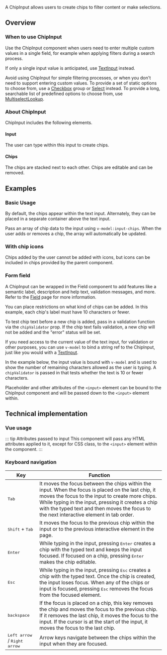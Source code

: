 <script setup>
import { ref } from 'vue';
import { CdxChipInput, CdxAccordion } from '@wikimedia/codex';
import ChipInputConfigurable from '@/../component-demos/chip-input/examples/ChipInputConfigurable.vue';
import ChipInputBasic from '@/../component-demos/chip-input/examples/ChipInputBasic.vue';
import ChipInputWithIcons from '@/../component-demos/chip-input/examples/ChipInputWithIcons.vue';import ChipInputField from '@/../component-demos/chip-input/examples/ChipInputField.vue';

const controlsConfig = [
	{
		name: 'separateInput',
		type: 'boolean'
	},
	{
		name: 'status',
		type: 'radio',
		options: [ 'default', 'error' ],
	},
	{
		name: 'disabled',
		type: 'boolean'
	},
	{
		name: 'readonly',
		type: 'boolean'
	}
];
</script>

A ChipInput allows users to create chips to filter content or make selections.

<cdx-demo-wrapper :controls-config="controlsConfig">
<template v-slot:demo="{ propValues }">
	<chip-input-configurable v-bind="propValues" />
</template>
</cdx-demo-wrapper>

## Overview

### When to use ChipInput

Use the ChipInput component when users need to enter multiple custom values in a single field, for
example when applying filters during a search process.

If only a single input value is anticipated, use [TextInput](./text-input.html) instead.

Avoid using ChipInput for simple filtering processes, or when you don't need to support entering
custom values. To provide a set of static options to choose from, use a [Checkbox](./checkbox.html)
group or [Select](./checkbox.html) instead. To provide a long, searchable list of predefined options
to choose from, use [MultiselectLookup](./multiselect-lookup.html).

### About ChipInput

ChipInput includes the following elements.

#### Input

The user can type within this input to create chips.

#### Chips

The chips are stacked next to each other. Chips are editable and can be removed.

## Examples

### Basic Usage

By default, the chips appear within the text input. Alternately, they can be placed in a separate container above the text input.

<cdx-demo-wrapper :force-reset="true">
<template v-slot:demo>
	<chip-input-basic />
</template>

<template v-slot:code>

:::code-group

<<< @/../component-demos/chip-input/examples/ChipInputBasic.vue [NPM]

<<< @/../component-demos/chip-input/examples-mw/ChipInputBasic.vue [MediaWiki]

:::

</template>
</cdx-demo-wrapper>

<cdx-accordion>
<template #title>Developer notes</template>

Pass an array of chip data to the input using `v-model:input-chips`. When the user adds or
removes a chip, the array will automatically be updated.

</cdx-accordion>

### With chip icons

Chips added by the user cannot be added with icons, but icons can be included in chips
provided by the parent component.

<cdx-demo-wrapper :force-reset="true">
<template v-slot:demo>
	<chip-input-with-icons />
</template>
<template v-slot:code>

:::code-group

<<< @/../component-demos/chip-input/examples/ChipInputWithIcons.vue [NPM]

<<< @/../component-demos/chip-input/examples-mw/ChipInputWithIcons.vue [MediaWiki]

:::

</template>
</cdx-demo-wrapper>

### Form field

A ChipInput can be wrapped in the Field component to add features like a semantic label, description
and help text, validation messages, and more. Refer to the [Field](./field.md) page for more
information.

You can place restrictions on what kind of chips can be added. In this example, each chip's label
must have 10 characters or fewer.

<cdx-demo-wrapper>
<template v-slot:demo>
	<chip-input-field />
</template>
<template v-slot:code>

:::code-group

<<< @/../component-demos/chip-input/examples/ChipInputField.vue [NPM]

<<< @/../component-demos/chip-input/examples-mw/ChipInputField.vue [MediaWiki]

:::

</template>
</cdx-demo-wrapper>

<cdx-accordion>
<template #title>Developer notes</template>

To test chip text before a new chip is added, pass in a validation function via the `chipValidator`
prop. If the chip text fails validation, a new chip will not be added and the "error" status will be
set.

If you need access to the current value of the text input, for validation or other purposes, you can
use `v-model` to bind a string ref to the ChipInput, just like you would with a
[TextInput](./text-input.md#basic-usage).

In the example below, the input value is bound with `v-model` and is used to show the number of
remaining characters allowed as the user is typing. A `chipValidator` is passed in that tests
whether the text is 10 or fewer characters.

Placeholder and other attributes of the `<input>` element can be bound to the ChipInput component and will be passed down to the `<input>` element within.

</cdx-accordion>

## Technical implementation

### Vue usage

::: tip Attributes passed to input
This component will pass any HTML attributes applied to it, except for CSS class, to the `<input>`
element within the component.
:::

### Keyboard navigation

| Key | Function |
| -- | -- |
| <kbd>Tab</kbd> | It moves the focus between the chips within the input. When the focus is placed on the last chip, it moves the focus to the input to create more chips. While typing in the input, pressing it creates a chip with the typed text and then moves the focus to the next interactive element in tab order. |
| <kbd>Shift</kbd> + <kbd>Tab</kbd> | It moves the focus to the previous chip within the input or to the previous interactive element in the page. |
| <kbd>Enter</kbd> | While typing in the input, pressing <kbd>Enter</kbd> creates a chip with the typed text and keeps the input focused. If focused on a chip, pressing <kbd>Enter</kbd> makes the chip editable. |
| <kbd>Esc</kbd> | While typing in the input, pressing <kbd>Esc</kbd> creates a chip with the typed text. Once the chip is created, the input loses focus. When any of the chips or input is focused, pressing <kbd>Esc</kbd> removes the focus from the focused element. |
| <kbd>backspace</kbd> | If the focus is placed on a chip, this key removes the chip and moves the focus to the previous chip. If it removes the last chip, it moves the focus to the input. If the cursor is at the start of the input, it moves the focus to the last chip. |
| <kbd>Left arrow</kbd> / <kbd>Right arrow</kbd> | Arrow keys navigate between the chips within the input when they are focused. |
